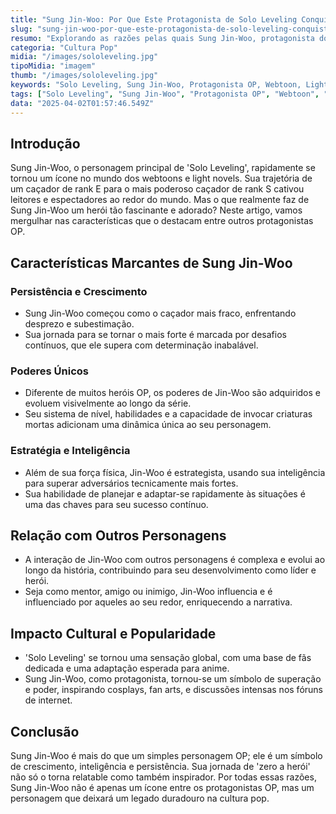 ```yaml
---
title: "Sung Jin-Woo: Por Que Este Protagonista de Solo Leveling Conquistou os Fãs de Anime e Mangá?"
slug: "sung-jin-woo-por-que-este-protagonista-de-solo-leveling-conquistou-os-fas-de-anime-e-manga"
resumo: "Explorando as razões pelas quais Sung Jin-Woo, protagonista do webtoon e light novel 'Solo Leveling', tornou-se um ícone entre os personagens 'overpowered' (OP) do universo de animes e mangás. Analisaremos os aspectos de sua jornada, desenvolvimento de personagem e impacto cultural."
categoria: "Cultura Pop"
midia: "/images/sololeveling.jpg"
tipoMidia: "imagem"
thumb: "/images/sololeveling.jpg"
keywords: "Solo Leveling, Sung Jin-Woo, Protagonista OP, Webtoon, Light Novel, Anime, Mangá, Cultura Pop"
tags: ["Solo Leveling", "Sung Jin-Woo", "Protagonista OP", "Webtoon", "Light Novel", "Anime", "Mangá", "Cultura Pop"]
data: "2025-04-02T01:57:46.549Z"
---
```


## Introdução
Sung Jin-Woo, o personagem principal de 'Solo Leveling', rapidamente se tornou um ícone no mundo dos webtoons e light novels. Sua trajetória de um caçador de rank E para o mais poderoso caçador de rank S cativou leitores e espectadores ao redor do mundo. Mas o que realmente faz de Sung Jin-Woo um herói tão fascinante e adorado? Neste artigo, vamos mergulhar nas características que o destacam entre outros protagonistas OP.

## Características Marcantes de Sung Jin-Woo
### Persistência e Crescimento
- Sung Jin-Woo começou como o caçador mais fraco, enfrentando desprezo e subestimação.
- Sua jornada para se tornar o mais forte é marcada por desafios contínuos, que ele supera com determinação inabalável.

### Poderes Únicos
- Diferente de muitos heróis OP, os poderes de Jin-Woo são adquiridos e evoluem visivelmente ao longo da série.
- Seu sistema de nível, habilidades e a capacidade de invocar criaturas mortas adicionam uma dinâmica única ao seu personagem.

### Estratégia e Inteligência
- Além de sua força física, Jin-Woo é estrategista, usando sua inteligência para superar adversários tecnicamente mais fortes.
- Sua habilidade de planejar e adaptar-se rapidamente às situações é uma das chaves para seu sucesso contínuo.

## Relação com Outros Personagens
- A interação de Jin-Woo com outros personagens é complexa e evolui ao longo da história, contribuindo para seu desenvolvimento como líder e herói.
- Seja como mentor, amigo ou inimigo, Jin-Woo influencia e é influenciado por aqueles ao seu redor, enriquecendo a narrativa.

## Impacto Cultural e Popularidade
- 'Solo Leveling' se tornou uma sensação global, com uma base de fãs dedicada e uma adaptação esperada para anime.
- Sung Jin-Woo, como protagonista, tornou-se um símbolo de superação e poder, inspirando cosplays, fan arts, e discussões intensas nos fóruns de internet.

## Conclusão
Sung Jin-Woo é mais do que um simples personagem OP; ele é um símbolo de crescimento, inteligência e persistência. Sua jornada de 'zero a herói' não só o torna relatable como também inspirador. Por todas essas razões, Sung Jin-Woo não é apenas um ícone entre os protagonistas OP, mas um personagem que deixará um legado duradouro na cultura pop.